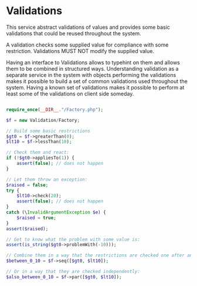 # Validations

This service abstract validations of values and provides some basic validations
that could be reused throughout the system.

A validation checks some supplied value for compliance with some restriction.
Validations MUST NOT modify the supplied value.

Having an interface to Validations allows to typehint on them and allows them
to be combined in structured ways. Understanding validation as a separate service
in the system with objects performing the validations makes it possible to build
a set of common validations used throughout the system. Having a known set of
validations makes it possible to perform at least some of the validations on
client side someday.

```php

require_once(__DIR__."/Factory.php");

$f = new Validation/Factory;

// Build some basic restrictions
$gt0 = $f->greaterThan(0);
$lt10 = $f->lessThan(10);

// Check them and react:
if (!$gt0->appliesTo(1)) {
	assert(false); // does not happen
}

// Let them throw an exception:
$raised = false;
try {
	$lt10->check(20);
	assert(false); // does not happen
}
catch (\InvalidArgumentException $e) {
	$raised = true;
}
assert($raised);

// Get to know what the problem with some value is:
assert(is_string($gt0->problemWith(-10)));

// Combine them in a way that the restrictions are checked one after another:
$between_0_10 = $f->seq([$gt0, $lt10]);

// Or in a way that they are checked independently:
$also_between_0_10 = $f->par([$gt0, $lt10]);
```
